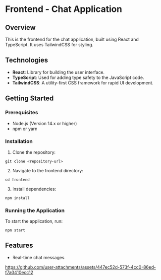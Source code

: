 # Frontend - Chat Application

## Overview
This is the frontend for the chat application, built using React and TypeScript. It uses TailwindCSS for styling.

## Technologies
- **React**: Library for building the user interface.
- **TypeScript**: Used for adding type safety to the JavaScript code.
- **TailwindCSS**: A utility-first CSS framework for rapid UI development.

## Getting Started

### Prerequisites
- Node.js (Version 14.x or higher)
- npm or yarn

### Installation
1. Clone the repository:
```
git clone <repository-url>
```
2. Navigate to the frontend directory:
```
cd frontend
```
3. Install dependencies:
```
npm install
```

### Running the Application
To start the application, run:
```
npm start
```

## Features
- Real-time chat messages

https://github.com/user-attachments/assets/447ec52d-573f-4cc0-86ed-f7a0410ecc12
